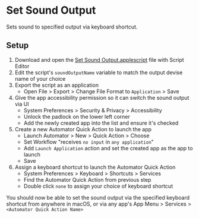 # Set Sound Output

Sets sound to specified output via keyboard shortcut.

## Setup

1. Download and open the [Set Sound Output.applescript](Set%20Sound%20Output.applescript) file with Script Editor
1. Edit the script's `soundOutputName` variable to match the output devise name of your choice
1. Export the script as an application
   - Open File > Export > Change File Format to `Application` > Save
1. Give the app accessibility permission so it can switch the sound output via UI
   - System Preferences > Security & Privacy > Accessibility
   - Unlock the padlock on the lower left corner
   - Add the newly created app into the list and ensure it's checked
1. Create a new Automator Quick Action to launch the app
   - Launch Automator > New > Quick Action > Choose
   - Set Workflow "receives `no input` in `any application`"
   - Add `Launch Application` action and set the created app as the app to launch
   - Save
1. Assign a keyboard shortcut to launch the Automator Quick Action
   - System Preferences > Keyboard > Shortcuts > Services
   - Find the Automator Quick Action from previous step
   - Double click `none` to assign your choice of keyboard shortcut

You should now be able to set the sound output via the specified keyboard shortcut from anywhere in macOS, or via any app's App Menu > Services > `<Automator Quick Action Name>`